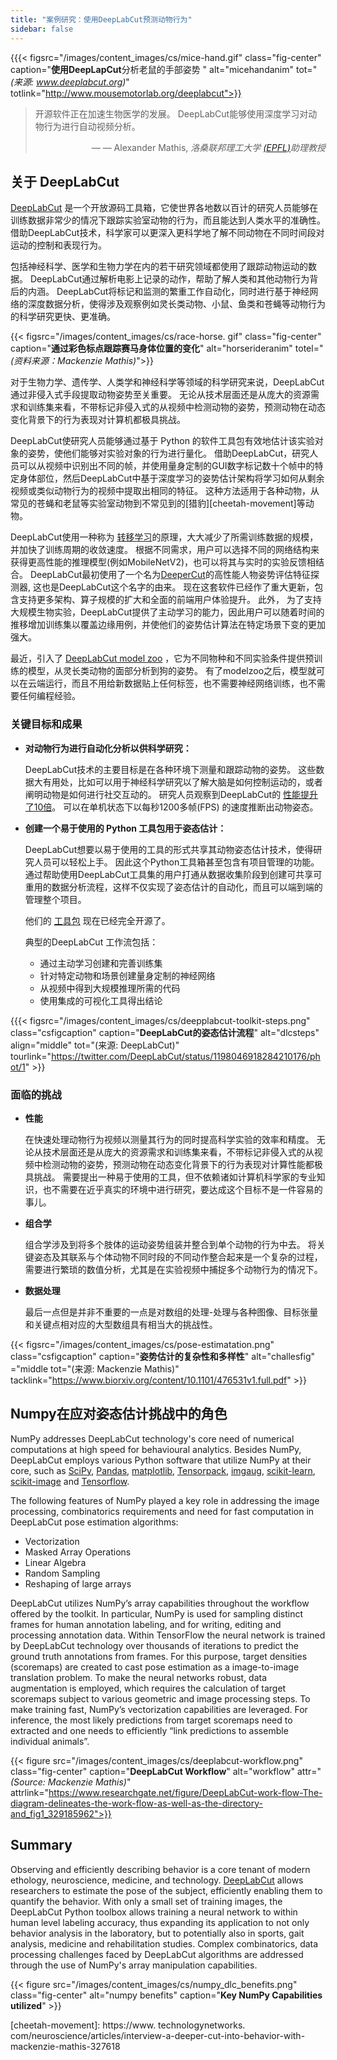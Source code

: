 ```yaml
---
title: "案例研究：使用DeepLabCut预测动物行为"
sidebar: false
---
```


{{{< figsrc="/images/content_images/cs/mice-hand.gif" class="fig-center" caption="**使用DeepLapCut**分析老鼠的手部姿势</strong> " alt="micehandanim" tot="*(来源: www.deeplabcut.org)*" totlink="http://www.mousemotorlab.org/deeplabcut">}}

<blockquote cite="https://news.harvard.edu/gazette/story/newsplus/harvard-researchers-awarded-czi-open-source-award/">
    <p>开源软件正在加速生物医学的发展。 DeepLabCut能够使用深度学习对动物行为进行自动视频分析。</p>
    <footer align="right">— — Alexander Mathis, <cite>洛桑联邦理工大学 <a href="https://www.epfl.ch/en/">(EPFL)</a>助理教授</cite></footer>
</blockquote>

## 关于 DeepLabCut

[DeepLabCut](https://github.com/DeepLabCut/DeepLabCut) 是一个开放源码工具箱，它使世界各地数以百计的研究人员能够在训练数据非常少的情况下跟踪实验室动物的行为，而且能达到人类水平的准确性。 借助DeepLabCut技术，科学家可以更深入更科学地了解不同动物在不同时间段对运动的控制和表现行为。

包括神经科学、医学和生物力学在内的若干研究领域都使用了跟踪动物运动的数据。 DeepLabCut通过解析电影上记录的动作，帮助了解人类和其他动物行为背后的内涵。 DeepLabCut将标记和监测的繁重工作自动化，同时进行基于神经网络的深度数据分析，使得涉及观察例如灵长类动物、小鼠、鱼类和苍蝇等动物行为的科学研究更快、更准确。

{{< figsrc="/images/content_images/cs/race-horse. gif" class="fig-center" caption="**通过彩色标点跟踪赛马身体位置的变化**" alt="horserideranim" totel="*(资料来源：Mackenzie Mathis)*">}}

对于生物力学、遗传学、人类学和神经科学等领域的科学研究来说，DeepLabCut通过非侵入式手段提取动物姿势至关重要。 无论从技术层面还是从庞大的资源需求和训练集来看，不带标记非侵入式的从视频中检测动物的姿势，预测动物在动态变化背景下的行为表现对计算机都极具挑战。

DeepLabCut使研究人员能够通过基于 Python 的软件工具包有效地估计该实验对象的姿势，使他们能够对实验对象的行为进行量化。  借助DeepLabCut，研究人员可以从视频中识别出不同的帧，并使用量身定制的GUI数字标记数十个帧中的特定身体部位，然后DeepLabCut中基于深度学习的姿势估计架构将学习如何从剩余视频或类似动物行为的视频中提取出相同的特征。 这种方法适用于各种动物，从常见的苍蝇和老鼠等实验室动物到不常见到的[猎豹][cheetah-movement]等动物。

DeepLabCut使用一种称为 [转移学习](https://arxiv.org/pdf/1909.11229)的原理，大大减少了所需训练数据的规模，并加快了训练周期的收敛速度。  根据不同需求，用户可以选择不同的网络结构来获得更高性能的推理模型(例如MobileNetV2)，也可以将其与实时的实验反馈相结合。 DeepLabCut最初使用了一个名为[DeeperCut](https://arxiv.org/abs/1605.03170)的高性能人物姿势评估特征探测器, 这也是DeepLabCut这个名字的由来。 现在这套软件已经作了重大更新，包含支持更多架构、算子规模的扩大和全面的前端用户体验提升。 此外， 为了支持大规模生物实验，DeepLabCut提供了主动学习的能力，因此用户可以随着时间的推移增加训练集以覆盖边缘用例，并使他们的姿势估计算法在特定场景下变的更加强大。

最近，引入了 [DeepLabCut model zoo](http://www.mousemotorlab.org/dlc-modelzoo) ，它为不同物种和不同实验条件提供预训练的模型，从灵长类动物的面部分析到狗的姿势。 有了modelzoo之后，模型就可以在云端运行，而且不用给新数据贴上任何标签，也不需要神经网络训练，也不需要任何编程经验。

### 关键目标和成果

* **对动物行为进行自动化分析以供科学研究：**

  DeepLabCut技术的主要目标是在各种环境下测量和跟踪动物的姿势。 这些数据大有用处，比如可以用于神经科学研究以了解大脑是如何控制运动的，或者阐明动物是如何进行社交互动的。 研究人员观察到DeepLabCut的 [性能提升了10倍](https://www.biorxiv.org/content/10.1101/457242v1)。 可以在单机状态下以每秒1200多帧(FPS) 的速度推断出动物姿态。

* **创建一个易于使用的 Python 工具包用于姿态估计：**

  DeepLabCut想要以易于使用的工具的形式共享其动物姿态估计技术，使得研究人员可以轻松上手。 因此这个Python工具箱甚至包含有项目管理的功能。 通过帮助使用DeepLabCut工具集的用户打通从数据收集阶段到创建可共享可重用的数据分析流程，这样不仅实现了姿态估计的自动化，而且可以端到端的管理整个项目。

  他们的 [工具包][DLCToolkit] 现在已经完全开源了。

  典型的DeepLabCut 工作流包括：

  - 通过主动学习创建和完善训练集
  - 针对特定动物和场景创建量身定制的神经网络
  - 从视频中得到大规模推理所需的代码
  - 使用集成的可视化工具得出结论

{{{< figsrc="/images/content_images/cs/deepplabcut-toolkit-steps.png" class="csfigcaption" caption="**DeepLabCut的姿态估计流程**" alt="dlcsteps" align="middle" tot="(来源: DeepLabCut)" tourlink="https://twitter.com/DeepLabCut/status/1198046918284210176/phot/1" >}}

### 面临的挑战

* **性能**

    在快速处理动物行为视频以测量其行为的同时提高科学实验的效率和精度。 无论从技术层面还是从庞大的资源需求和训练集来看，不带标记非侵入式的从视频中检测动物的姿势，预测动物在动态变化背景下的行为表现对计算性能都极具挑战。 需要提出一种易于使用的工具，但不依赖诸如计算机科学家的专业知识，也不需要在近乎真实的环境中进行研究，要达成这个目标不是一件容易的事儿。

* **组合学**

    组合学涉及到将多个肢体的运动姿势组装并整合到单个动物的行为中去。 将关键姿态及其联系与个体动物不同时段的不同动作整合起来是一个复杂的过程，需要进行繁琐的数值分析，尤其是在实验视频中捕捉多个动物行为的情况下。

* **数据处理**

    最后一点但是并非不重要的一点是对数组的处理-处理与各种图像、目标张量和关键点相对应的大型数组具有相当大的挑战性。

{{< figsrc="/images/content_images/cs/pose-estimatation.png" class="csfigcaption" caption="**姿势估计的复杂性和多样性**" alt="challesfig" ="middle tot="(来源: Mackenzie Mathis)" tacklink="https://www.biorxiv.org/content/10.1101/476531v1.full.pdf" >}}

## Numpy在应对姿态估计挑战中的角色

NumPy addresses DeepLabCut technology's core need of numerical computations at high speed for behavioural analytics.  Besides NumPy, DeepLabCut employs various Python software that utilize NumPy at their core, such as [SciPy](https://www.scipy.org), [Pandas](https://pandas.pydata.org), [matplotlib](https://matplotlib.org), [Tensorpack](https://github.com/tensorpack/tensorpack), [imgaug](https://github.com/aleju/imgaug), [scikit-learn](https://scikit-learn.org/stable/), [scikit-image](https://scikit-image.org) and [Tensorflow](https://www.tensorflow.org).

The following features of NumPy played a key role in addressing the image processing, combinatorics requirements and need for fast computation in DeepLabCut pose estimation algorithms:

* Vectorization
* Masked Array Operations
* Linear Algebra
* Random Sampling
* Reshaping of large arrays

DeepLabCut utilizes NumPy’s array capabilities throughout the workflow offered by the toolkit. In particular, NumPy is used for sampling distinct frames for human annotation labeling, and for writing, editing and processing annotation data.  Within TensorFlow the neural network is trained by DeepLabCut technology over thousands of iterations to predict the ground truth annotations from frames. For this purpose, target densities (scoremaps) are created to cast pose estimation as a image-to-image translation problem. To make the neural networks robust, data augmentation is employed, which requires the calculation of target scoremaps subject to various geometric and image processing steps. To make training fast, NumPy’s vectorization capabilities are leveraged. For inference, the most likely predictions from target scoremaps need to extracted and one needs to efficiently “link predictions to assemble individual animals”.

{{< figure src="/images/content_images/cs/deeplabcut-workflow.png" class="fig-center" caption="**DeepLabCut Workflow**" alt="workflow" attr="*(Source: Mackenzie Mathis)*" attrlink="https://www.researchgate.net/figure/DeepLabCut-work-flow-The-diagram-delineates-the-work-flow-as-well-as-the-directory-and_fig1_329185962">}}

## Summary

Observing and efficiently describing behavior is a core tenant of modern ethology, neuroscience, medicine, and technology. [DeepLabCut](http://orga.cvss.cc/wp-content/uploads/2019/05/NathMathis2019.pdf) allows researchers to estimate the pose of the subject, efficiently enabling them to quantify the behavior. With only a small set of training images, the DeepLabCut Python toolbox allows training a neural network to within human level labeling accuracy, thus expanding its application to not only behavior analysis in the laboratory, but to potentially also in sports, gait analysis, medicine and rehabilitation studies. Complex combinatorics, data processing challenges faced by DeepLabCut algorithms are addressed through the use of NumPy's array manipulation capabilities.

{{< figure src="/images/content_images/cs/numpy_dlc_benefits.png" class="fig-center" alt="numpy benefits" caption="**Key NumPy Capabilities utilized**" >}}

[cheetah-movement]: https://www. technologynetworks. com/neuroscience/articles/interview-a-deeper-cut-into-behavior-with-mackenzie-mathis-327618

[DLCToolkit]: https://github.com/DeepLabCut/DeepLabCut
